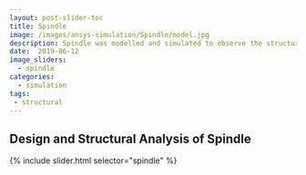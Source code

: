 ```yaml
---
layout: post-slider-toc
title: Spindle
image: /images/ansys-simulation/Spindle/model.jpg
description: Spindle was modelled and simulated to observe the structural behaviour under external loads.
date:  2019-06-12
image_sliders:
  - spindle
categories:
  - simulation 
tags:
 - structural
---
```


## Design and Structural Analysis of Spindle

{% include slider.html selector="spindle" %}
